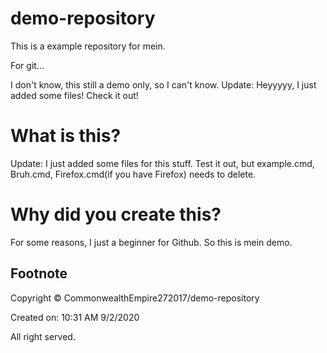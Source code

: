# demo-repository
This is a example repository for mein.

For git...

I don't know, this still a demo only, so I can't know.
 Update:
 Heyyyyy, I just added some files! Check it out!
# What is this?

Update: I just added some files for this stuff. Test it out, but example.cmd, Bruh.cmd, Firefox.cmd(if you have Firefox) needs to delete.

# Why did you create this?

For some reasons, I just a beginner for Github. So this is mein demo.

## Footnote
Copyright © CommonwealthEmpire272017/demo-repository

Created on: 10:31 AM 9/2/2020

All right served.
